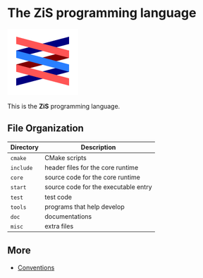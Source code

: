 # The ZiS programming language

![](misc/logo.svg)

This is the **ZiS** programming language.

## File Organization

| Directory | Description                          |
|-----------|--------------------------------------|
| `cmake`   | CMake scripts                        |
| `include` | header files for the core runtime    |
| `core`    | source code for the core runtime     |
| `start`   | source code for the executable entry |
| `test`    | test code                            |
| `tools`   | programs that help develop           |
| `doc`     | documentations                       |
| `misc`    | extra files                          |

## More

- [Conventions](doc/conventions.md)
